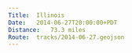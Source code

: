 ```yaml
---
Title:	Illinois
Date:	2014-06-27T20:00:00+PDT
Distance:	73.3 miles
Route:	tracks/2014-06-27.geojson
---
```


